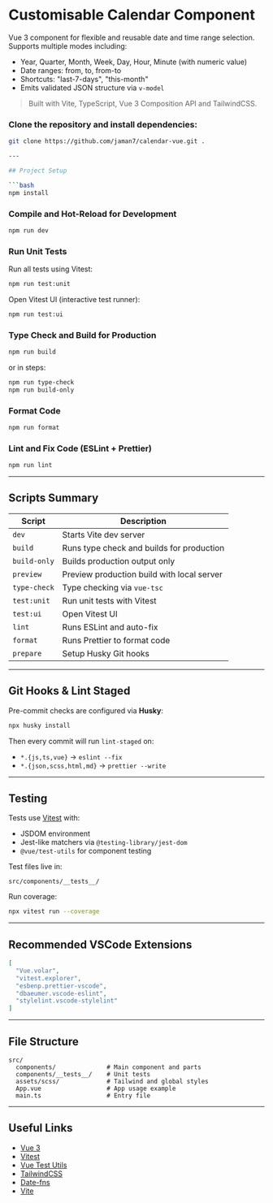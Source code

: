 # Customisable Calendar Component

Vue 3 component for flexible and reusable date and time range selection. Supports multiple modes including:

- Year, Quarter, Month, Week, Day, Hour, Minute (with numeric value)
- Date ranges: from, to, from-to
- Shortcuts: "last-7-days", "this-month"
- Emits validated JSON structure via `v-model`

> Built with Vite, TypeScript, Vue 3 Composition API and TailwindCSS.

### Clone the repository and install dependencies:

````bash
git clone https://github.com/jaman7/calendar-vue.git .

---

## Project Setup

```bash
npm install
````

### Compile and Hot-Reload for Development

```bash
npm run dev
```

### Run Unit Tests

Run all tests using Vitest:

```bash
npm run test:unit
```

Open Vitest UI (interactive test runner):

```bash
npm run test:ui
```

### Type Check and Build for Production

```bash
npm run build
```

or in steps:

```bash
npm run type-check
npm run build-only
```

### Format Code

```bash
npm run format
```

### Lint and Fix Code (ESLint + Prettier)

```bash
npm run lint
```

---

## Scripts Summary

| Script       | Description                                |
| ------------ | ------------------------------------------ |
| `dev`        | Starts Vite dev server                     |
| `build`      | Runs type check and builds for production  |
| `build-only` | Builds production output only              |
| `preview`    | Preview production build with local server |
| `type-check` | Type checking via `vue-tsc`                |
| `test:unit`  | Run unit tests with Vitest                 |
| `test:ui`    | Open Vitest UI                             |
| `lint`       | Runs ESLint and auto-fix                   |
| `format`     | Runs Prettier to format code               |
| `prepare`    | Setup Husky Git hooks                      |

---

## Git Hooks & Lint Staged

Pre-commit checks are configured via **Husky**:

```bash
npx husky install
```

Then every commit will run `lint-staged` on:

- `*.{js,ts,vue}` → `eslint --fix`
- `*.{json,scss,html,md}` → `prettier --write`

---

## Testing

Tests use [Vitest](https://vitest.dev/) with:

- JSDOM environment
- Jest-like matchers via `@testing-library/jest-dom`
- `@vue/test-utils` for component testing

Test files live in:

```
src/components/__tests__/
```

Run coverage:

```bash
npx vitest run --coverage
```

---

## Recommended VSCode Extensions

```json
[
  "Vue.volar",
  "vitest.explorer",
  "esbenp.prettier-vscode",
  "dbaeumer.vscode-eslint",
  "stylelint.vscode-stylelint"
]
```

---

## File Structure

```
src/
  components/              # Main component and parts
  components/__tests__/    # Unit tests
  assets/scss/             # Tailwind and global styles
  App.vue                  # App usage example
  main.ts                  # Entry file
```

---

## Useful Links

- [Vue 3](https://vuejs.org/)
- [Vitest](https://vitest.dev/)
- [Vue Test Utils](https://test-utils.vuejs.org/)
- [TailwindCSS](https://tailwindcss.com/)
- [Date-fns](https://date-fns.org/)
- [Vite](https://vitejs.dev/)
